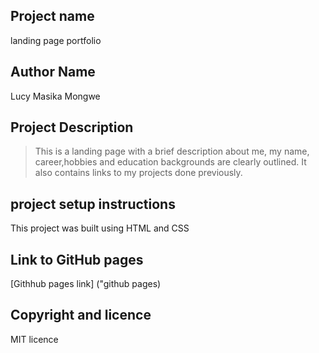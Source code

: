 ## Project name
landing page portfolio

## Author Name
Lucy Masika Mongwe

## Project Description
> This is a landing page with a brief description about me, my name, career,hobbies and education backgrounds are clearly outlined. It also contains links to my projects done previously.


## project setup instructions
This project was built using HTML and CSS

## Link to GitHub pages
[Githhub pages link] ("github pages)

## Copyright and licence
MIT licence
